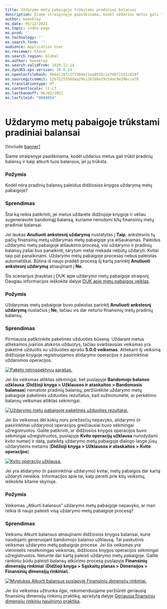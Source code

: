 ```yaml
---
title: Uždarymo metų pabaigoje trūkstami pradiniai balansai
description: Šiame straipsnyje paaiškinama, kodėl uždarius metus gali trūkti pradinių balansų ir kaip atkurti tuos balansus, jei jų trūksta.
author: kweekley
ms.date: 05/12/2021
ms.topic: index-page
ms.prod: ''
ms.technology: ''
ms.search.form: ''
audience: Application User
ms.reviewer: kfend
ms.search.region: Global
ms.author: kweekley
ms.search.validFrom: 2020-12-14
ms.dyn365.ops.version: 10.0.14
ms.openlocfilehash: 9b64118fc3ff368e21ea8935c1e706f2161c620f
ms.sourcegitcommit: 52b7225350daa29b1263d8e29c54ac9e20bcca70
ms.translationtype: HT
ms.contentlocale: lt-LT
ms.lasthandoff: 06/03/2022
ms.locfileid: "8894854"
---
```

# <a name="year-end-close-missing-opening-balances"></a>Uždarymo metų pabaigoje trūkstami pradiniai balansai

[!include [banner](../includes/banner.md)]

Šiame straipsnyje paaiškinama, kodėl uždarius metus gali trūkti pradinių balansų ir kaip atkurti tuos balansus, jei jų trūksta.

### <a name="symptom"></a>Požymis

Kodėl nėra pradinių balansų paleidus didžiosios knygos uždarymą metų pabaigoje? 

### <a name="resolution"></a>Sprendimas

Štai ką reikia patikrinti, jei metus uždarėte didžiojoje knygoje ir vėliau sugeneravote bandomąjį balansą, kuriame nerodomi kitų finansinių metų pradiniai balansai.

Jei laukas **Anuliuoti ankstesnį uždarymą** nustatytas į **Taip**, ankstesnis tų pačių finansinių metų uždarymas metų pabaigoje yra atšaukiamas. Paleidus uždarymo metų pabaigoje atšaukimo procesą, visi uždarymo ir pradinių balansų įrašai bus panaikinti, tarytum metai niekada nebūtų uždaryti. Kvitai taip pat panaikinami. Uždarymo metų pabaigoje procesas nebus paleistas automatiškai. Būtina iš naujo pradėti procesą šį kartą parinktį **Anuliuoti ankstesnį uždarymą** atnaujinant į **Ne**.

Šis scenarijus įtrauktas į DUK apie uždarymo metų pabaigoje straipsnį. Daugiau informacijos ieškokite dalyje [DUK apie metų pabaigos veiklas](faq-year-end-activities.md).

### <a name="symptom"></a>Požymis

Uždarymas metų pabaigoje buvo paleistas parinktį **Anuliuoti ankstesnį uždarymą** nustačius į **Ne**, tačiau vis dar neturiu finansinių metų pradinių balansų.

### <a name="resolution"></a>Sprendimas

Pirmiausia patikrinkite paketinės užduoties būseną. Uždarant metus atliekamos įvairios atskiros užduotys, tačiau svarbiausias veiksmas yra paketinė užduotis su užduoties aprašu **5.0.0 veiksmas**. Atliekant šį veiksmą didžiojoje knygoje registruojamos atidarymo operacijos ir pasirinktinai uždaromos operacijos. 

[![Paketo retrospektyvų sąrašas.](./media/yec-mssng-open-blnces-01.png)](./media/yec-mssng-open-blnces-01.png)

Jei šis veiksmas atliktas sėkmingai, bet puslapyje **Bandomojo balanso užklausa** (**Didžioji knyga > Užklausos ir ataskaitos > Bandomasis balansas**) nematote pradinių balansų, peržiūrėkite uždarymo metų pabaigoje paketinės užduoties rezultatus, kad sužinotumėte, ar perkėlimo balansų veiksmas atliktas sėkmingai.

[![Uždarymo metų pabaigoje paketinės užduoties rezultatai.](./media/yec-mssng-open-blnces-02.png)](./media/yec-mssng-open-blnces-02.png)

Jei šis veiksmas dėl kokių nors priežasčių nepavyko, atidarymo (ir pasirinktinai uždarymo) operacijos greičiausiai buvo sėkmingai užregistruotos. Galite patikrinti, ar didžiosios knygos operacijos buvo sėkmingai užregistruotos, puslapyje **Kvito operacijų užklausa** nurodydami kvito numerį ir datą, pateiktą uždarymo metų pabaigoje dialogo lange jūsų uždarytiems metams (**Didžioji knyga > Užklausos ir ataskaitos > Kvito operacijos**).

[![Kvito operacijų užklausa.](./media/yec-mssng-open-blnces-03.png)](./media/yec-mssng-open-blnces-03.png)

Jei yra atidarymo (ir pasirinktinai uždarymo) kvitai, metų pabaigos dar kartą uždaryti nereikia. Informacijos apie tai, kaip pereiti prie kitų veiksmų, ieškokite kitame skyriuje.

### <a name="symptom"></a>Požymis

Veiksmas „Atkurti balansus“ uždarymo metų pabaigoje nepavyko, ar man reikia iš naujo paleisti visą uždarymo metų pabaigoje procesą?

### <a name="resolution"></a>Sprendimas

Veiksmu Atkurti balansus atnaujinami didžiosios knygos balansai, kurie naudojami generuojant bandomojo balanso užklausą.  Tai paskutinis veiksmas uždarymo metų pabaigoje procese.  Jei šis veiksmas yra vienintelis nesėkmingas veiksmas, didžiosios knygos operacijos sėkmingai užregistruotos.  Neturite dar kartą paleisti uždarymo metų pabaigoje. Galite rankiniu būdu paleisti balansų atkūrimo procesą puslapyje **Finansinių dimensijų rinkiniai** (**Didžioji knyga > Sąskaitų planas > Dimensijos > Finansinių dimensijų rinkiniai**).

[![Mygtukas Atkurti balansus puslapyje Finansinių dimensijų rinkiniai.](./media/yec-mssng-open-blnces-04.png)](./media/yec-mssng-open-blnces-04.png)

Jei šis veiksmas užtrunka ilgai, rekomenduojame peržiūrėti geriausią finansinių dimensijų rinkinių praktiką, aprašytą dalyje [Geriausia finansinių dimensijų rinkinių naujinimo praktika](https://community.dynamics.com/365/financeandoperations/b/dynamics-365-finance-blog/posts/best-practices-for-updating-financial-dimension-set-dimension-sets). 

